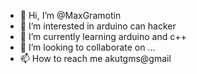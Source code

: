 - 👋 Hi, I’m @MaxGramotin
- 👀 I’m interested in arduino can hacker
- 🌱 I’m currently learning arduino and c++
- 💞️ I’m looking to collaborate on ...
- 📫 How to reach me akutgms@gmail

<!---
MaxGramotin/MaxGramotin is a ✨ special ✨ repository because its `README.md` (this file) appears on your GitHub profile.
You can click the Preview link to take a look at your changes.
--->

